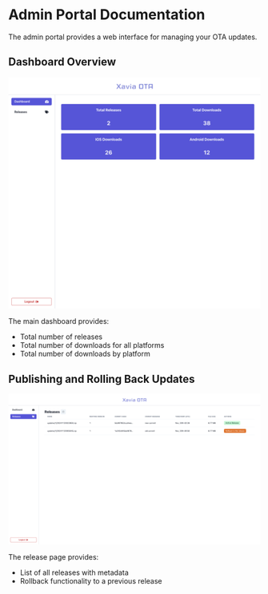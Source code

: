 # Admin Portal Documentation

The admin portal provides a web interface for managing your OTA updates. 

## Dashboard Overview

![Dashboard Overview](./images/dashboard-page.png)

The main dashboard provides:
- Total number of releases
- Total number of downloads for all platforms
- Total number of downloads by platform


## Publishing and Rolling Back Updates

![Releases Page](./images/releases-page.png)

The release page provides:
- List of all releases with metadata
- Rollback functionality to a previous release

